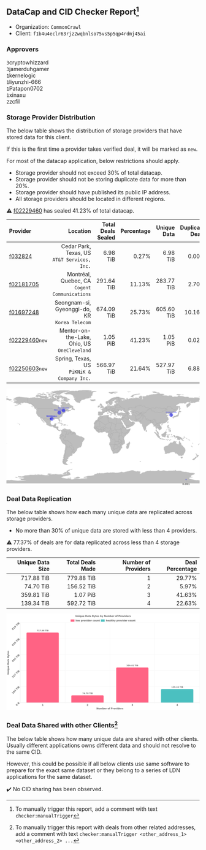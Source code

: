 ## DataCap and CID Checker Report[^1]
 - Organization: `CommonCrawl`
 - Client: `f1b4u4eclr63rjz2wqbnlso75vs5p5qp4rdmj45ai`
### Approvers
`3`cryptowhizzard<br/>`3`jamerduhgamer<br/>`1`kernelogic<br/>`1`liyunzhi-666<br/>`1`Patapon0702<br/>`1`xinaxu<br/>`2`zcfil


### Storage Provider Distribution
The below table shows the distribution of storage providers that have stored data for this client.

If this is the first time a provider takes verified deal, it will be marked as `new`.

For most of the datacap application, below restrictions should apply.
 - Storage provider should not exceed 30% of total datacap.
 - Storage provider should not be storing duplicate data for more than 20%.
 - Storage provider should have published its public IP address.
 - All storage providers should be located in different regions.

⚠️ [f02229460](https://filfox.info/en/address/f02229460) has sealed 41.23% of total datacap.

| Provider                                                    |                                         Location | Total Deals Sealed | Percentage | Unique Data | Duplicate Deals |
| :---------------------------------------------------------- | -----------------------------------------------: | -----------------: | ---------: | ----------: | --------------: |
| [f032824](https://filfox.info/en/address/f032824)           |  Cedar Park, Texas, US<br/>`AT&T Services, Inc.` |           6.98 TiB |      0.27% |    6.98 TiB |           0.00% |
| [f02181705](https://filfox.info/en/address/f02181705)       | Montréal, Quebec, CA<br/>`Cogent Communications` |         291.64 TiB |     11.13% |  283.77 TiB |           2.70% |
| [f01697248](https://filfox.info/en/address/f01697248)       | Seongnam-si, Gyeonggi-do, KR<br/>`Korea Telecom` |         674.09 TiB |     25.73% |  605.60 TiB |          10.16% |
| [f02229460](https://filfox.info/en/address/f02229460)`new`  |  Mentor-on-the-Lake, Ohio, US<br/>`OneCleveland` |           1.05 PiB |     41.23% |    1.05 PiB |           0.02% |
| [f02250603](https://filfox.info/en/address/f02250603)`new`  |    Spring, Texas, US<br/>`PiKNiK & Company Inc.` |         566.97 TiB |     21.64% |  527.97 TiB |           6.88% |

<img src="https://raw.githubusercontent.com/data-preservation-programs/filplus-checker-assets/main/filecoin-project/filecoin-plus-large-datasets/issues/2040/1699345677961.png"/>

### Deal Data Replication
The below table shows how each many unique data are replicated across storage providers.

- No more than 30% of unique data are stored with less than 4 providers.

⚠️ 77.37% of deals are for data replicated across less than 4 storage providers.

| Unique Data Size | Total Deals Made | Number of Providers | Deal Percentage |
| ---------------: | ---------------: | ------------------: | --------------: |
|       717.88 TiB |       779.88 TiB |                   1 |          29.77% |
|        74.70 TiB |       156.52 TiB |                   2 |           5.97% |
|       359.81 TiB |         1.07 PiB |                   3 |          41.63% |
|       139.34 TiB |       592.72 TiB |                   4 |          22.63% |

<img src="https://raw.githubusercontent.com/data-preservation-programs/filplus-checker-assets/main/filecoin-project/filecoin-plus-large-datasets/issues/2040/1699345679000.png"/>

### Deal Data Shared with other Clients[^3]
The below table shows how many unique data are shared with other clients.
Usually different applications owns different data and should not resolve to the same CID.

However, this could be possible if all below clients use same software to prepare for the exact same dataset or they belong to a series of LDN applications for the same dataset.

✔️ No CID sharing has been observed.

[^1]: To manually trigger this report, add a comment with text `checker:manualTrigger`

[^2]: Deals from those addresses are combined into this report as they are specified with `checker:manualTrigger`

[^3]: To manually trigger this report with deals from other related addresses, add a comment with text `checker:manualTrigger <other_address_1> <other_address_2> ...`
